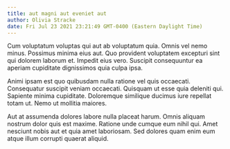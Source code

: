 ```yaml
---
title: aut magni aut eveniet aut
author: Olivia Stracke
date: Fri Jul 23 2021 23:21:49 GMT-0400 (Eastern Daylight Time)
---
```

Cum voluptatum voluptas qui aut ab voluptatum quia. Omnis vel nemo minus. Possimus minima eius aut. Quo provident voluptatem excepturi sint qui dolorem laborum et. Impedit eius vero. Suscipit consequuntur ea aperiam cupiditate dignissimos quia culpa ipsa.

 Animi ipsam est quo quibusdam nulla ratione vel quis occaecati. Consequatur suscipit veniam occaecati. Quisquam ut esse quia deleniti qui. Sapiente minima cupiditate. Doloremque similique ducimus iure repellat totam ut. Nemo ut mollitia maiores.

 Aut at assumenda dolores labore nulla placeat harum. Omnis aliquam nostrum dolor quis est maxime. Ratione unde cumque eum nihil qui. Amet nesciunt nobis aut et quia amet laboriosam. Sed dolores quam enim eum atque illum corrupti quaerat aliquid.